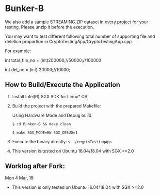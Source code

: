# Bunker-B


We also add a sample STREAMING.ZIP dataset in every project for your testing.
Please unzip it before the execution.

You may want to test different following total number of supporting file  and deletion proportion in CryptoTestingApp/CryptoTestingApp.cpp.

For example:

int total_file_no = (int)200000;//50000;//100000

int del_no = (int) 20000;//10000;


## How to Build/Execute the Application 

1. Install Intel(R) SGX SDK for Linux* OS

2. Build the project with the prepared Makefile:

   Using Hardware Mode and Debug build:
   
      ``$ cd Bunker-B && make clean``
      
      ``$ make SGX_MODE=HW SGX_DEBUG=1``

3. Execute the binary directly:
   `
     $ ./cryptoTestingApp
   `

4. This version is tested on Ubuntu 16.04/18.04 with SGX >=2.0

## Worklog after Fork:

Mon 4 Mar, 19

- This version is only tested on Ubuntu 16.04/18.04 with SGX >=2.0
